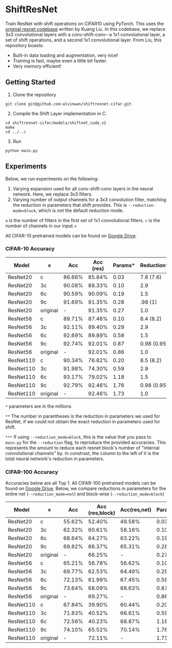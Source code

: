 # ShiftResNet

Train ResNet with shift operations on CIFAR10 using PyTorch. This uses the [original resnet codebase](https://github.com/kuangliu/pytorch-cifar.git) written by Kuang Liu. In this codebase, we replace 3x3 convolutional layers with a conv-shift-conv--a 1x1 convolutional layer, a set of shift operations, and a second 1x1 convolutional layer. From Liu, this repository boasts:

- Built-in data loading and augmentation, very nice!
- Training is fast, maybe even a little bit faster.
- Very memory efficient!

## Getting Started

1. Clone the repository

```
git clone git@github.com:alvinwan/shiftresnet-cifar.git
```

2. Compile the Shift Layer implementation in C.
```
cd shiftresnet-cifar/models/shiftnet_cuda_v2
make
cd ../../
```
3. Run
```
python main.py
```

## Experiments

Below, we run experiments on the following:

1. Varying expansion used for all conv-shift-conv layers in the neural network. Here, we replace 3x3 filters.
2. Varying number of output channels for a 3x3 convolution filter, matching the reduction in parameters that shift provides. This is `--reduction-mode=block`, which is *not* the default reduction mode.

`a` is the number of filters in the first set of 1x1 convolutional filters. `c` is the number of channels in our input.=

All CIFAR-10 pretrained models can be found on [Google Drive](https://drive.google.com/drive/u/1/folders/1rD_b5epthHIDqYSERuwx4gVGcpMcomy7).

### CIFAR-10 Accuracy

| Model | `a` | Acc | Acc (res) | Params* | Reduction** | `r`*** |
|-------|-----|-----|-----------|---------|-------------|--------|
| ResNet20 | c | 86.66% | 85.84% | 0.03 | 7.8 (7.6) | 12 |
| ResNet20 | 3c | 90.08% | 88.33% | 0.10 | 2.9 | 3.3 |
| ResNet20 | 6c | 90.59% | 90.09% | 0.19 | 1.5 | 1.6 |
| ResNet20 | 9c | 91.69% | 91.35% | 0.28 | .98 (1) | 1 |
| ResNet20 | original | - | 91.35% | 0.27 | 1.0 | - |
| ResNet56 | c | 89.71% | 87.46% | 0.10 | 8.4 (8.2) | 16 |
| ResNet56 | 3c | 92.11% | 89.40% | 0.29 | 2.9 | 3.3 |
| ResNet56 | 6c | 92.69% | 89.89% | 0.58 | 1.5 | 1.6 |
| ResNet56 | 9c | 92.74% | 92.01% | 0.87 | 0.98 (0.95) | 0.98 |
| ResNet56 | original | - | 92.01% | 0.86 | 1.0 | - |
| ResNet110 | c | 90.34% | 76.82% | 0.20 | 8.5 (8.2) | 15 |
| ResNet110 | 3c | 91.98% | 74.30% | 0.59 | 2.9 | 3.3 |
| ResNet110 | 6c | 93.17% | 79.02% | 1.18 | 1.5 | 1.6 |
| ResNet110 | 9c | 92.79% | 92.46% | 1.76 | 0.98 (0.95) | 0.98 |
| ResNet110 | original | - | 92.46% | 1.73 | 1.0 | - |

`*` parameters are in the millions

`**` The number in parantheses is the reduction in parameters we used for ResNet, if we could not obtain the exact reduction in parameters used for shift.

`***` If using `--reduction_mode=block`, this is the value that you pass to `main.py` for the `--reduction` flag, to reproduce the provided accuracies. This represents the amount to reduce each resnet block's number of "internal convolutional channels" by. In constrast, the column to the left of it is the total neural network's reduction in parameters.

<!--| ResNet110 | 2c | 91.84% | 0.40 | 4.4 |
| ResNet110 | 4c | 91.93% |  0.79 | 2.2 |
| ResNet110 | 5c | 91.77% |  0.98 | 1.8 |
| ResNet110 | 7c | 92.23% |  1.37 | 1.3 |-->

### CIFAR-100 Accuracy

Accuracies below are all Top 1. All CIFAR-100 pretrained models can be found on [Google Drive](https://drive.google.com/drive/u/1/folders/1unOPMsQDagcDa8gI5kFvQ0VH84N7h1V2). Below, we compare reductions in parameters for the entire net (`--reduction_mode=net`) and block-wise (`--reduction_mode=block`)

| Model | `a` | Acc | Acc (res,block) | Acc(res,net) | Params* | Reduction** | `r`*** |
|-------|-----|-----|-----------------|--------------|---------|-------------|--------|
| ResNet20 | c | 55.62% | 52.40% | 49.58% | 0.03 | 7.8 (7.6) | 12 |
| ResNet20 | 3c | 62.32% | 60.61% | 58.16% | 0.10 | 2.9 | 3.3 |
| ResNet20 | 6c | 68.64% | 64.27% | 63.22% | 0.19 | 1.5 | 1.6 |
| ResNet20 | 9c | 69.82% | 66.37% | 65.31% | 0.28 | .98 (1) | 1 |
| ResNet20 | original | - | 66.25% | - | 0.27 | 1.0 | - |
| ResNet56 | c | 65.21% | 56.78% | 56.62% | 0.10 | 8.4 (8.2) | 16 |
| ResNet56 | 3c | 69.77% | 62.53% | 64.49% | 0.29 | 2.9 | 3.3 |
| ResNet56 | 6c | 72.13% | 61.99% | 67.45% | 0.58 | 1.5 | 1.6 |
| ResNet56 | 9c | 73.64% | 68.09% | 68.63% | 0.87 | 0.98 (0.95) | 0.98 |
| ResNet56 | original | - | 69.27% | - | 0.86 | 1.0 | - |
| ResNet110 | c | 67.84% | 39.90% | 60.44% | 0.20 | 8.5 (8.2) | 15 |
| ResNet110 | 3c | 71.83% | 40.52% | 66.61% | 0.59 | 2.9 | 3.3 |
| ResNet110 | 6c | 72.56% | 40.23% | 68.87% | 1.18 | 1.5 | 1.6 |
| ResNet110 | 9c | 74.10% | 65.52% | 70.14% | 1.76 | 0.98 (0.95) | 0.98 |
| ResNet110 | original | - | 72.11% | - | 1.73 | 1.0 | - |

